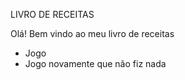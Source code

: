 LIVRO DE RECEITAS

Olá! Bem vindo ao meu livro de receitas

* Jogo
* Jogo novamente que não fiz nada